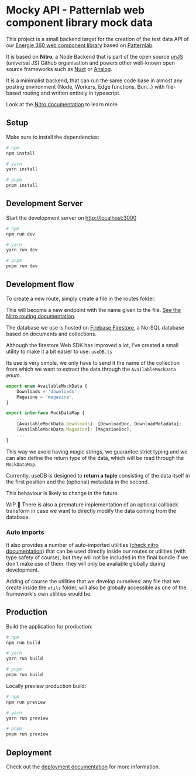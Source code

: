# Mocky API - Patternlab web component library mock data

This project is a small backend target for the creation of the test data API of our [Energie 360 web component library](https://e360-patternlab.web.app) based on [Patternlab](https://patternlab.io/).

It is based on **Nitro**, a Node Backend that is part of the open source [unJS](https://unjs.io/) (universal JS) Github organisation and powers other well-known open source frameworks such as [Nuxt](https://nuxt.com/) or [Analog](https://analogjs.org/).

It is a minimalist backend, that can run the same code base in almost any posting environment (Node, Workers, Edge functions, Bun...) with file-based routing and written entirely in typescript.

Look at the [Nitro documentation](https://nitro.unjs.io/) to learn more.

## Setup

Make sure to install the dependencies:

```bash
# npm
npm install

# yarn
yarn install

# pnpm
pnpm install
```

## Development Server

Start the development server on <http://localhost:3000>

```bash
# npm
npm run dev

# yarn
yarn run dev

# pnpm
pnpm run dev
```

## Development flow

To create a new route, simply create a file in the routes folder.

This will become a new endpoint with the name given to the file. [See the Nitro routing documentation](https://nitro.unjs.io/guide/routing).

The database we use is hosted on [Firebase Firestore](https://firebase.google.com/docs/firestore), a No-SQL database based on documents and collections.

Although the firestore Web SDK has improved a lot, I've created a small utility to make it a bit easier to use: `useDB.ts`

Its use is very simple, we only have to send it the name of the collection from which we want to extract the data through the `AvailableMockData` *enum*.

```typescript
export enum AvailableMockData {
    Downloads = 'downloads',
    Magazine = 'magazine',
}

export interface MockDataMap {
    ...
    [AvailableMockData.Downloads]: [DownloadDoc, DownloadMetadata];
    [AvailableMockData.Magazine]: [MagazineDoc];
    ...
}
````

This way we avoid having magic strings, we guarantee strict typing and we can also define the return type of the data, which will be read through the `MockDataMap`.

Currently, useDB is designed to **return a tuple** consisting of the data itself in the first position and the (optional) metadata in the second.

This behaviour is likely to change in the future.

WIP 🚧 There is also a premature implementation of an optional callback transform in case we want to directly modify the data coming from the database.

### Auto imports

It also provides a number of auto-imported utilities ([check nitro documentation](https://nitro.unjs.io/guide/auto-imports)) that can be used directly inside our routes or utilities (with type safety of course), but they will not be included in the final bundle if we don't make use of them: they will only be available globally during development.

Adding of course the utilities that we develop ourselves: any file that we create inside the `utils` folder, will also be globally accessible as one of the framework's own utilities would be.

## Production

Build the application for production:

```bash
# npm
npm run build

# yarn
yarn run build

# pnpm
pnpm run build
```

Locally preview production build:

```bash
# npm
npm run preview

# yarn
yarn run preview

# pnpm
pnpm run preview
```

## Deployment

Check out the [deployment documentation](https://nitro.unjs.io/deploy) for more information.
